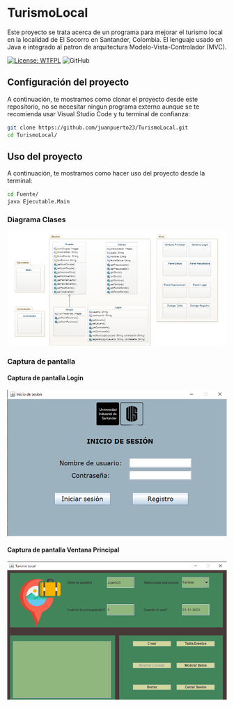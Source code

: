 # TurismoLocal

Este proyecto se trata acerca de un programa para mejorar el turismo local en la localidad de El Socorro en Santander, Colombia. El lenguaje usado en Java e integrado al patron de arquitectura Modelo-Vista-Controlador (MVC).

[![License: WTFPL](https://img.shields.io/badge/License-WTFPL-brightgreen.svg)](http://www.wtfpl.net/about/)
![GitHub](https://img.shields.io/github/commit-activity/m/juanpuerto23/TurismoLocal)


## Configuración del proyecto

A continuación, te mostramos como clonar el proyecto desde este repositorio, no se necesitar ningun programa externo aunque se te recomienda usar Visual Studio Code y tu terminal de confianza:

```bash
git clone https://github.com/juanpuerto23/TurismoLocal.git
cd TurismoLocal/
```

## Uso del proyecto

A continuación, te mostramos como hacer uso del proyecto desde la terminal:

```bash
cd Fuente/
java Ejecutable.Main
```


### Diagrama Clases

![Diagrama](/Documentos/Diagrama_Clases.png)

### Captura de pantalla

#### Captura de pantalla Login

![Captura Login](/Documentos/captura_login.png)

#### Captura de pantalla Ventana Principal

![Captura Ventana Principal](/Documentos/captura_ventana_principal.png)

